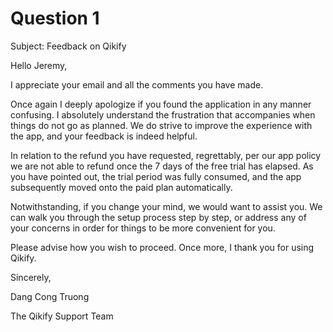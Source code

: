 # Question 1

Subject: Feedback on Qikify

Hello Jeremy,

I appreciate your email and all the comments you have made.

Once again I deeply apologize if you found the application in any manner confusing. I absolutely understand the frustration that accompanies when things do not go as planned. We do strive to improve the experience with the app, and your feedback is indeed helpful.

In relation to the refund you have requested, regrettably, per our app policy we are not able to refund once the 7 days of the free trial has elapsed. As you have pointed out, the trial period was fully consumed, and the app subsequently moved onto the paid plan automatically.

Notwithstanding, if you change your mind, we would want to assist you. We can walk you through the setup process step by step, or address any of your concerns in order for things to be more convenient for you.

Please advise how you wish to proceed. Once more, I thank you for using Qikify.

Sincerely,

Dang Cong Truong

The Qikify Support Team
